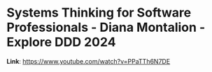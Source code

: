 # Systems Thinking for Software Professionals - Diana Montalion - Explore DDD 2024



**Link**: https://www.youtube.com/watch?v=PPaTTh6N7DE

